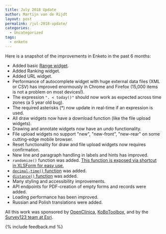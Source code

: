 ```yaml
---
title: July 2018 Update
author: Martijn van de Rijdt
layout: post
permalink: /jul-2018-update/
categories:
  - Uncategorized
tags:
  - enketo
---
```


Here is a snapshot of the improvements in Enketo in the past 6 months:

* Added basic [Range widget](http://xlsform.org/en/#range). 
* Added Ranking widget.
* Added URL widget.
* Performance of autocomplete widget with huge external data files (XML or CSV) has improved enormously in Chrome and Firefox (15,000 items is not a problem on most devices!).
* The expression `". < today()"` should now work as expected across time zones (a 5 year old bug).
* The required asterisks (*) now update in real-time if an expression is used.
* All draw widgets now have a download function (like the file upload widgets).
* Drawing and annotate widgets now have an _undo_ functionality.
* File upload widgets no support "new", "new-front", "new-rear" on some cutting-edge mobile browser.
* Reset functionality for draw and file upload widgets now requires confirmation.
* New line and paragraph handling in labels and hints has improved.
* `randomize()` function was added. [This function is exposed via shortcut in XLSForm for easy use.](http://xlsform.org/en/#randomize-choices)
* [`decimal-time()` function](https://docs.opendatakit.org/form-operators-functions/#decimal-time) was added.
* [`distance()` function](https://docs.opendatakit.org/form-operators-functions/#distance) was added.
* Many styling and accessibility improvements.
* API endpoints for PDF-creation of empty forms and records were added. 
* Loading performance has been improved. 
* Russian and Polish translations were added.

All this work was sponsored by [OpenClinica](https://www.openclinica.com/), [KoBoToolbox](http://kobotoolbox.org), and by the [Survey123 team at Esri](https://survey123.arcgis.com/). 

{% include feedback.md %}
